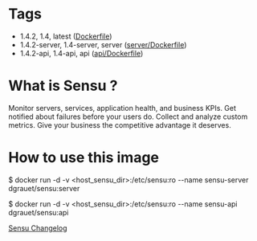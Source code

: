 # Tags
- 1.4.2, 1.4, latest ([Dockerfile](https://github.com/dgrauet/sensu/blob/master/Dockerfile))
- 1.4.2-server, 1.4-server, server ([server/Dockerfile](https://github.com/dgrauet/sensu/blob/master/server/Dockerfile))
- 1.4.2-api, 1.4-api, api ([api/Dockerfile](https://github.com/dgrauet/sensu/blob/master/api/Dockerfile))

# What is Sensu ?

Monitor servers, services, application health, and business KPIs. Get notified about failures before your users do. Collect and analyze custom metrics. Give your business the competitive advantage it deserves.

# How to use this image

$ docker run -d  -v &lt;host&#95;sensu&#95;dir&gt;:/etc/sensu:ro --name sensu-server dgrauet/sensu:server

$ docker run -d  -v &lt;host&#95;sensu&#95;dir&gt;:/etc/sensu:ro --name sensu-api dgrauet/sensu:api



[Sensu Changelog](https://github.com/sensu/sensu/blob/master/CHANGELOG.md)
